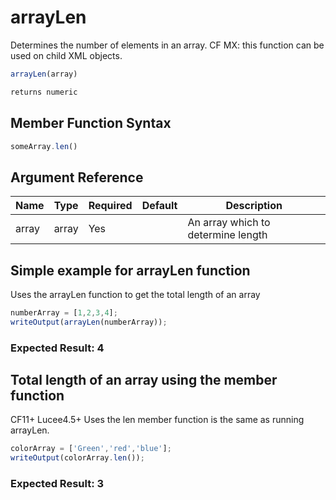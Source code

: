 # arrayLen

Determines the number of elements in an array.
 CF MX: this function can be used on child XML objects.

```javascript
arrayLen(array)
```

```javascript
returns numeric
```

## Member Function Syntax

```javascript
someArray.len()
```

## Argument Reference

| Name | Type | Required | Default | Description |
| --- | --- | --- | --- | --- |
| array | array | Yes |  | An array which to determine length |

## Simple example for arrayLen function

Uses the arrayLen function to get the total length of an array

```javascript
numberArray = [1,2,3,4];
writeOutput(arrayLen(numberArray));
```

### Expected Result: 4

## Total length of an array using the member function

CF11+ Lucee4.5+ Uses the len member function is the same as running arrayLen.

```javascript
colorArray = ['Green','red','blue'];
writeOutput(colorArray.len());
```

### Expected Result: 3
